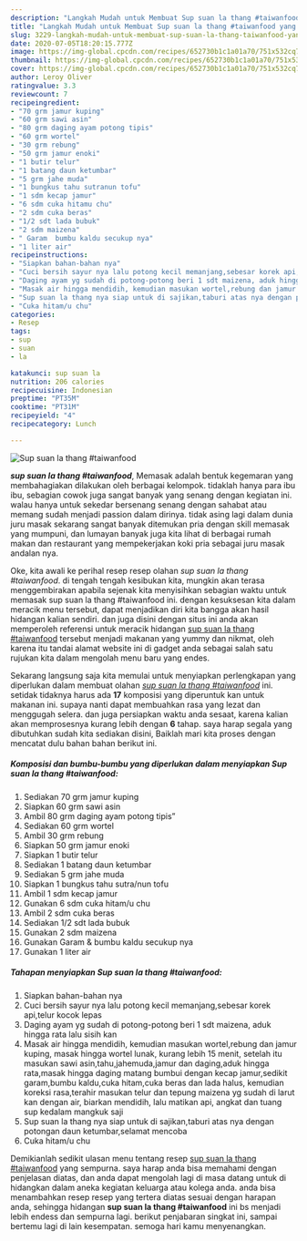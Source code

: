 ```yaml
---
description: "Langkah Mudah untuk Membuat Sup suan la thang #taiwanfood yang Bikin Ngiler"
title: "Langkah Mudah untuk Membuat Sup suan la thang #taiwanfood yang Bikin Ngiler"
slug: 3229-langkah-mudah-untuk-membuat-sup-suan-la-thang-taiwanfood-yang-bikin-ngiler
date: 2020-07-05T18:20:15.777Z
image: https://img-global.cpcdn.com/recipes/652730b1c1a01a70/751x532cq70/sup-suan-la-thang-taiwanfood-foto-resep-utama.jpg
thumbnail: https://img-global.cpcdn.com/recipes/652730b1c1a01a70/751x532cq70/sup-suan-la-thang-taiwanfood-foto-resep-utama.jpg
cover: https://img-global.cpcdn.com/recipes/652730b1c1a01a70/751x532cq70/sup-suan-la-thang-taiwanfood-foto-resep-utama.jpg
author: Leroy Oliver
ratingvalue: 3.3
reviewcount: 7
recipeingredient:
- "70 grm jamur kuping"
- "60 grm sawi asin"
- "80 grm daging ayam potong tipis"
- "60 grm wortel"
- "30 grm rebung"
- "50 grm jamur enoki"
- "1 butir telur"
- "1 batang daun ketumbar"
- "5 grm jahe muda"
- "1 bungkus tahu sutranun tofu"
- "1 sdm kecap jamur"
- "6 sdm cuka hitamu chu"
- "2 sdm cuka beras"
- "1/2 sdt lada bubuk"
- "2 sdm maizena"
- " Garam  bumbu kaldu secukup nya"
- "1 liter air"
recipeinstructions:
- "Siapkan bahan-bahan nya"
- "Cuci bersih sayur nya lalu potong kecil memanjang,sebesar korek api,telur kocok lepas"
- "Daging ayam yg sudah di potong-potong beri 1 sdt maizena, aduk hingga rata lalu sisih kan"
- "Masak air hingga mendidih, kemudian masukan wortel,rebung dan jamur kuping, masak hingga wortel lunak, kurang lebih 15 menit, setelah itu masukan sawi asin,tahu,jahemuda,jamur dan daging,aduk hingga rata,masak hingga daging matang bumbui dengan kecap jamur,sedikit garam,bumbu kaldu,cuka hitam,cuka beras dan lada halus, kemudian koreksi rasa,terahir masukan telur dan tepung maizena yg sudah di larut kan dengan air, biarkan mendidih, lalu matikan api, angkat dan tuang sup kedalam mangkuk saji"
- "Sup suan la thang nya siap untuk di sajikan,taburi atas nya dengan potongan daun ketumbar,selamat mencoba"
- "Cuka hitam/u chu"
categories:
- Resep
tags:
- sup
- suan
- la

katakunci: sup suan la 
nutrition: 206 calories
recipecuisine: Indonesian
preptime: "PT35M"
cooktime: "PT31M"
recipeyield: "4"
recipecategory: Lunch

---
```



![Sup suan la thang #taiwanfood](https://img-global.cpcdn.com/recipes/652730b1c1a01a70/751x532cq70/sup-suan-la-thang-taiwanfood-foto-resep-utama.jpg)

<b><i>sup suan la thang #taiwanfood</i></b>, Memasak adalah bentuk kegemaran yang membahagiakan dilakukan oleh berbagai kelompok. tidaklah hanya para ibu ibu, sebagian cowok juga sangat banyak yang senang dengan kegiatan ini. walau hanya untuk sekedar bersenang senang dengan sahabat atau memang sudah menjadi passion dalam dirinya. tidak asing lagi dalam dunia juru masak sekarang sangat banyak ditemukan pria dengan skill memasak yang mumpuni, dan lumayan banyak juga kita lihat di berbagai rumah makan dan restaurant yang mempekerjakan koki pria sebagai juru masak andalan nya.



Oke, kita awali ke perihal resep resep olahan <i>sup suan la thang #taiwanfood</i>. di tengah tengah kesibukan kita, mungkin akan terasa menggembirakan apabila sejenak kita menyisihkan sebagian waktu untuk memasak sup suan la thang #taiwanfood ini. dengan kesuksesan kita dalam meracik menu tersebut, dapat menjadikan diri kita bangga akan hasil hidangan kalian sendiri. dan juga disini dengan situs ini anda akan memperoleh referensi untuk meracik hidangan <u>sup suan la thang #taiwanfood</u> tersebut menjadi makanan yang yummy dan nikmat, oleh karena itu tandai alamat website ini di gadget anda sebagai salah satu rujukan kita dalam mengolah menu baru yang endes.


Sekarang langsung saja kita memulai untuk menyiapkan perlengkapan yang diperlukan dalam membuat olahan <u><i>sup suan la thang #taiwanfood</i></u> ini. setidak tidaknya harus ada <b>17</b> komposisi yang diperuntuk kan untuk makanan ini. supaya nanti dapat membuahkan rasa yang lezat dan menggugah selera. dan juga persiapkan waktu anda sesaat, karena kalian akan memprosesnya kurang lebih dengan <b>6</b> tahap. saya harap segala yang dibutuhkan sudah kita sediakan disini, Baiklah mari kita proses dengan mencatat dulu bahan bahan berikut ini.

<!--inarticleads1-->

##### Komposisi dan bumbu-bumbu yang diperlukan dalam menyiapkan Sup suan la thang #taiwanfood:

1. Sediakan 70 grm jamur kuping
1. Siapkan 60 grm sawi asin
1. Ambil 80 grm daging ayam potong tipis”
1. Sediakan 60 grm wortel
1. Ambil 30 grm rebung
1. Siapkan 50 grm jamur enoki
1. Siapkan 1 butir telur
1. Sediakan 1 batang daun ketumbar
1. Sediakan 5 grm jahe muda
1. Siapkan 1 bungkus tahu sutra/nun tofu
1. Ambil 1 sdm kecap jamur
1. Gunakan 6 sdm cuka hitam/u chu
1. Ambil 2 sdm cuka beras
1. Sediakan 1/2 sdt lada bubuk
1. Gunakan 2 sdm maizena
1. Gunakan  Garam &amp; bumbu kaldu secukup nya
1. Gunakan 1 liter air




<!--inarticleads2-->

##### Tahapan menyiapkan Sup suan la thang #taiwanfood:

1. Siapkan bahan-bahan nya
1. Cuci bersih sayur nya lalu potong kecil memanjang,sebesar korek api,telur kocok lepas
1. Daging ayam yg sudah di potong-potong beri 1 sdt maizena, aduk hingga rata lalu sisih kan
1. Masak air hingga mendidih, kemudian masukan wortel,rebung dan jamur kuping, masak hingga wortel lunak, kurang lebih 15 menit, setelah itu masukan sawi asin,tahu,jahemuda,jamur dan daging,aduk hingga rata,masak hingga daging matang bumbui dengan kecap jamur,sedikit garam,bumbu kaldu,cuka hitam,cuka beras dan lada halus, kemudian koreksi rasa,terahir masukan telur dan tepung maizena yg sudah di larut kan dengan air, biarkan mendidih, lalu matikan api, angkat dan tuang sup kedalam mangkuk saji
1. Sup suan la thang nya siap untuk di sajikan,taburi atas nya dengan potongan daun ketumbar,selamat mencoba
1. Cuka hitam/u chu




Demikianlah sedikit ulasan menu tentang resep <u>sup suan la thang #taiwanfood</u> yang sempurna. saya harap anda bisa memahami dengan penjelasan diatas, dan anda dapat mengolah lagi di masa datang untuk di hidangkan dalam aneka kegiatan keluarga atau kolega anda. anda bisa menambahkan resep resep yang tertera diatas sesuai dengan harapan anda, sehingga hidangan <b>sup suan la thang #taiwanfood</b> ini bs menjadi lebih endess dan sempurna lagi. berikut penjabaran singkat ini, sampai bertemu lagi di lain kesempatan. semoga hari kamu menyenangkan.
